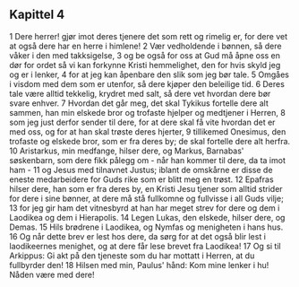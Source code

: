 ## Kapittel 4

1 Dere herrer! gjør imot deres tjenere det som rett og rimelig er, for dere vet at også dere har en herre i himlene!
2 Vær vedholdende i bønnen, så dere våker i den med takksigelse,
3 og be også for oss at Gud må åpne oss en dør for ordet så vi kan forkynne Kristi hemmelighet, den for hvis skyld jeg og er i lenker,
4 for at jeg kan åpenbare den slik som jeg bør tale.
5 Omgåes i visdom med dem som er utenfor, så dere kjøper den beleilige tid.
6 Deres tale være alltid tekkelig, krydret med salt, så dere vet hvordan dere bør svare enhver.
7 Hvordan det går meg, det skal Tykikus fortelle dere alt sammen, han min elskede bror og trofaste hjelper og medtjener i Herren,
8 som jeg just derfor sender til dere, for at dere skal få vite hvordan det er med oss, og for at han skal trøste deres hjerter,
9 tillikemed Onesimus, den trofaste og elskede bror, som er fra deres by; de skal fortelle dere alt herfra.
10 Aristarkus, min medfange, hilser dere, og Markus, Barnabas' søskenbarn, som dere fikk pålegg om - når han kommer til dere, da ta imot ham -
11 og Jesus med tilnavnet Justus; iblant de omskårne er disse de eneste medarbeidere for Guds rike som er blitt meg en trøst.
12 Epafras hilser dere, han som er fra deres by, en Kristi Jesu tjener som alltid strider for dere i sine bønner, at dere må stå fullkomne og fullvisse i all Guds vilje;
13 for jeg gir ham det vitnesbyrd at han har meget strev for dere og dem i Laodikea og dem i Hierapolis.
14 Legen Lukas, den elskede, hilser dere, og Demas.
15 Hils brødrene i Laodikea, og Nymfas og menigheten i hans hus.
16 Og når dette brev er lest hos dere, da sørg for at det også blir lest i laodikeernes menighet, og at dere får lese brevet fra Laodikea!
17 Og si til Arkippus: Gi akt på den tjeneste som du har mottatt i Herren, at du fullbyrder den!
18 Hilsen med min, Paulus' hånd: Kom mine lenker i hu! Nåden være med dere!
